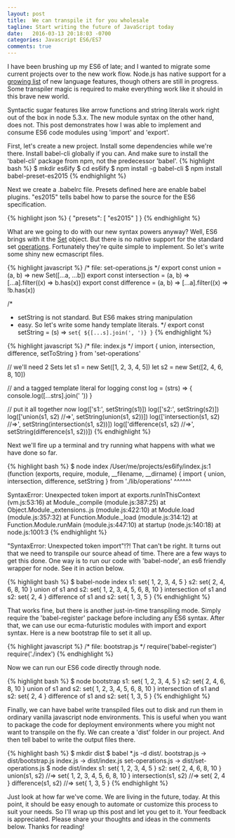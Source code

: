 ```yaml
---
layout: post
title:  We can transpile it for you wholesale
tagline: Start writing the future of JavaScript today
date:   2016-03-13 20:18:03 -0700
categories: Javascript ES6/ES7
comments: true
---
```

I have been brushing up my ES6 of late; and I wanted to migrate some current projects over to the new work flow.  Node.js has native support for a [growing list](https://nodejs.org/en/docs/es6/) of new language features, though others are still in progress.  Some transpiler magic is required to make everything work like it should in this brave new world.

Syntactic sugar features like arrow functions and string literals work right out of the box in node 5.3.x.  The new module syntax on the other hand, does not.  This post demonstrates how I was able to implement and consume ES6 code modules using 'import' and 'export'.

First, let's create a new project.  Install some dependencies while we're there.  Install babel-cli globally if you can.  And make sure to install the 'babel-cli' package from npm, not the predecessor 'babel'.
{% highlight bash %}
$ mkdir es6ify
$ cd es6ify
$ npm install -g babel-cli
$ npm install babel-preset-es2015
{% endhighlight %}

Next we create a .babelrc file.  Presets defined here are enable babel plugins.  "es2015" tells babel how to parse the source for the ES6 specification.

{% highlight json %}
{
    "presets": [
        "es2015"
    ]
}
{% endhighlight %}

What are we going to do with our new syntax powers anyway?  Well, ES6 brings with it the [Set](https://developer.mozilla.org/en-US/docs/Web/JavaScript/Reference/Global_Objects/Set) object.  But there is no native support for the standard set [operations](https://en.wikipedia.org/wiki/Set_(mathematics)#Basic_operations).  Fortunately they're quite simple to implement.  So let's write some shiny new ecmascript files.

{% highlight javascript %}
/* file: set-operations.js */
export const union = (a, b) => new Set([...a, ...b])
export const intersection = (a, b) => [...a].filter((x) => b.has(x))
export const difference = (a, b) => [...a].filter((x) => !b.has(x))

/*
 * setString is not standard. But ES6 makes string manipulation
 * easy.  So let's write some handy template literals.
 */
export const setString = (s) => `set{ ${[...s].join(', ')} }`
{% endhighlight %}

{% highlight javascript %}
/* file: index.js */
import { union, intersection, difference, setToString } from 'set-operations'

// we'll need 2 Sets
let s1 = new Set([1, 2, 3, 4, 5])
let s2 = new Set([2, 4, 6, 8, 10])

// and a tagged template literal for logging
const log = (strs) => {
    console.log([...strs].join(' '))
}

// put it all together now
log(['s1:', setString(s1)])
log(['s2:', setString(s2)])
log(['union(s1, s2) //=>', setString(union(s1, s2))])
log(['intersection(s1, s2) //=>', setString(intersection(s1, s2))])
log(['difference(s1, s2) //=>', setString(difference(s1, s2))])
{% endhighlight %}

Next we'll fire up a terminal and try running what happens with what we have done so far.

{% highlight bash %}
$ node index
/User/me/projects/es6ify/index.js:1
(function (exports, require, module, __filename, __dirname) { import { union, intersection, difference, setString } from './lib/operations'
                                                              ^^^^^^

SyntaxError: Unexpected token import
    at exports.runInThisContext (vm.js:53:16)
    at Module._compile (module.js:387:25)
    at Object.Module._extensions..js (module.js:422:10)
    at Module.load (module.js:357:32)
    at Function.Module._load (module.js:314:12)
    at Function.Module.runMain (module.js:447:10)
    at startup (node.js:140:18)
    at node.js:1001:3
{% endhighlight %}

"SyntaxError: Unexpected token import"!?!  That can't be right.  It turns out that we need to transpile our source ahead of time.  There are a few ways to get this done.  One way is to run our code with 'babel-node', an es6 friendly wrapper for node.  See it in action below.

{% highlight bash %}
$ babel-node index
s1: set{ 1, 2, 3, 4, 5 }
s2: set{ 2, 4, 6, 8, 10 }
union of s1 and s2: set{ 1, 2, 3, 4, 5, 6, 8, 10 }
intersection of s1 and s2: set{ 2, 4 }
difference of s1 and s2: set{ 1, 3, 5 }
{% endhighlight %}

That works fine, but there is another just-in-time transpiling mode.  Simply require the 'babel-register' package before including any ES6 syntax.  After that, we can use our ecma-futuristic modules with import and export syntax.  Here is a new bootstrap file to set it all up.

{% highlight javascript %}
/* file: bootstrap.js */
require('babel-register')
require('./index')
{% endhighlight %}

Now we can run our ES6 code directly through node.

{% highlight bash %}
$ node bootstrap
s1: set{ 1, 2, 3, 4, 5 }
s2: set{ 2, 4, 6, 8, 10 }
union of s1 and s2: set{ 1, 2, 3, 4, 5, 6, 8, 10 }
intersection of s1 and s2: set{ 2, 4 }
difference of s1 and s2: set{ 1, 3, 5 }
{% endhighlight %}

Finally, we can have babel write transpiled files out to disk and run them in ordinary vanilla javascript node environments.  This is useful when you want to package the code for deployment environments where you might not want to transpile on the fly.  We can create a 'dist' folder in our project.  And then tell babel to write the output files there.

{% highlight bash %}
$ mkdir dist
$ babel *.js -d dist/.
bootstrap.js -> dist/bootstrap.js
index.js -> dist/index.js
set-operations.js -> dist/set-operations.js
$ node dist/index
s1: set{ 1, 2, 3, 4, 5 }
s2: set{ 2, 4, 6, 8, 10 }
union(s1, s2) //=> set{ 1, 2, 3, 4, 5, 6, 8, 10 }
intersection(s1, s2) //=> set{ 2, 4 }
difference(s1, s2) //=> set{ 1, 3, 5 }
{% endhighlight %}

Just look at how far we've come.  We are living in the future, today.  At this point, it should be easy enough to automate or customize this process to suit your needs.  So I'll wrap up this post and let you get to it.  Your feedback is appreciated.  Please share your thoughts and ideas in the comments below.  Thanks for reading!
